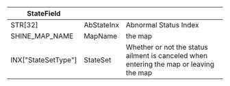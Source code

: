 | StateField          |            |                                                                                        |
| ------------------- | ---------- | -------------------------------------------------------------------------------------- |
| STR[32]             | AbStateInx | Abnormal Status Index                                                                  |
| SHINE_MAP_NAME      | MapName    | the map                                                                                |
| INX["StateSetType"] | StateSet   | Whether or not the status ailment is canceled when entering the map or leaving the map |